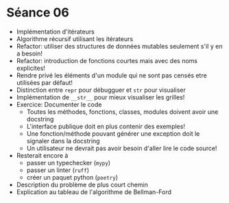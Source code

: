 # Séance 06

- Implémentation d'itérateurs
- Algorithme récursif utilisant les itérateurs
- Refactor: utiliser des structures de données mutables seulement s'il y en a besoin!
- Refactor: introduction de fonctions courtes mais avec des noms explicites!
- Rendre privé les éléments d'un module qui ne sont pas censés etre utilisées par défaut!
- Distinction entre `repr` pour débugguer et `str` pour visualiser
- Implémentation de `__str__` pour mieux visualiser les grilles!
- Exercice: Documenter le code
  - Toutes les méthodes, fonctions, classes, modules doivent avoir une docstring
  - L'interface publique doit en plus contenir des exemples!
  - Une fonction/méthode pouvant générer une exception doit le signaler dans la docstring
  - Un utilisateur ne devrait pas avoir besoin d'aller lire le code source!
- Resterait encore à
  - passer un typechecker (`mypy`)
  - passer un linter (`ruff`)
  - créer un paquet python (`poetry`)
- Description du problème de plus court chemin
- Explication au tableau de l'algorithme de Bellman-Ford
